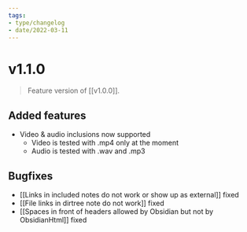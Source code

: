 ```yaml
---
tags:
- type/changelog
- date/2022-03-11
---
```


# v1.1.0
> Feature version of [[v1.0.0]].

## Added features
- Video & audio inclusions now supported
	- Video is tested with .mp4 only at the moment
	- Audio is tested with .wav and .mp3

## Bugfixes
- [[Links in included notes do not work or show up as external]] fixed
- [[File links in dirtree note do not work]] fixed
- [[Spaces in front of headers allowed by Obsidian but not by ObsidianHtml]] fixed